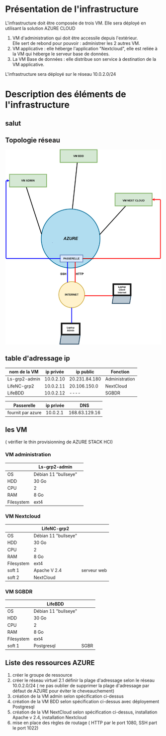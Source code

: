 

# Présentation de l'infrastructure  
L'infrastructure doit être composée de trois VM. Elle sera déployé en utilisant la solution AZURE CLOUD  
1. VM d'administration qui doit être accessile depuis l'extérieur.  
Elle sert de rebond pour pouvoir : administrer les 2 autres VM.
1. VM applicative : elle héberge l'application "Nextcloud", elle est reliée à la VM qui héberge le serveur base de données. 
2. La VM Base de données : elle distribue son service à destination de la VM applicative.  

L'infrastructure sera déployé sur le réseau 10.0.2.0/24

# Description des éléments de l'infrastructure  

## salut

  ## Topologie réseau  

![Topologie](plan_reseau.png)

  
  ## table d'adressage ip  
  |nom de la VM|ip privée|ip public| Fonction |
  |------------|---------|---------|----------|
  |Ls-grp2-admin| 10.0.2.10| 20.231.84.180 | Administration |
  |LifeNC-grp2 | 10.0.2.11 |  20.106.150.0 | NextCloud |
  |LifeBDD | 10.0.2.12 | ---- | SGBDR |
    
  |Passerelle | ip privée | DNS |
  |-----------|-----------|-----|
  | fournit par azure| 10.0.2.1| 168.63.129.16|
  
  ## les VM
  ( vérifier le thin provisionning de AZURE STACK HCI)
  ### VM administration  
  ||Ls-grp2-admin||
  |---|---|-------|
  | OS |Débian 11 "bullseye"|
  |HDD| 30 Go| |
  |CPU| 2 | |
  | RAM | 8 Go | |
  | Filesystem| ext4 | |
  
  ### VM Nextcloud  
  ||LifeNC-grp2||
  |---|---|-------|
  | OS |Débian 11 "bullseye"|
  |HDD| 30 Go| |
  |CPU| 2 | |
  | RAM | 8 Go | |
  | Filesystem| ext4 | |
  | soft 1 | Apache V 2.4 | serveur web |
  | soft 2| NextCloud | |
  
  ### VM SGBDR  
  ||LifeBDD||
  |---|---|-------|
  | OS |Débian 11 "bullseye"|
  |HDD| 30 Go| |
  |CPU| 2 | |
  | RAM | 8 Go | |
  | Filesystem| ext4 | |
  | soft 1| Postgresql | SGBR |
  
  ## Liste des ressources AZURE  
  1. créer le groupe de ressource  
  2. créer le réseau virtuel
   2.1 définir la plage d'adressage selon le réseau 10.0.2.0/24 ( ne pas oublier de supprimer la plage d'adressage par défaut de AZURE pour éviter le cheveauchement)
  3. création de la VM admin selon spécification ci-dessus 
  4. création de la VM BDD selon spécification ci-dessus avec déployement Postgresql
  5. création de la VM NextCloud selon spécification ci-dessus, installation Apache v 2.4, installation Nextcloud
  6. mise en place des règles de routage ( HTTP par le port 1080, SSH part le port 1022)
 
  
    
